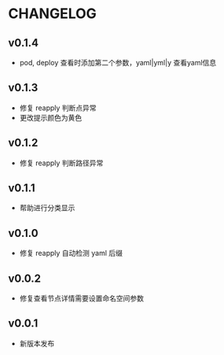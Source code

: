 # CHANGELOG

## v0.1.4

- pod, deploy 查看时添加第二个参数，yaml|yml|y 查看yaml信息

## v0.1.3

- 修复 reapply 判断点异常
- 更改提示颜色为黄色

## v0.1.2

- 修复 reapply 判断路径异常

## v0.1.1

- 帮助进行分类显示

## v0.1.0

- 修复 reapply 自动检测 yaml 后缀

## v0.0.2

- 修复查看节点详情需要设置命名空间参数

## v0.0.1

- 新版本发布
